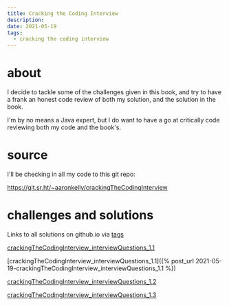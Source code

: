 ```yaml
---
title: Cracking the Coding Interview
description:
date: 2021-05-19
tags:
  - cracking the coding interview
---
```


# about
I decide to tackle some of the challenges given in this book, and try to have a frank an honest code review of both my solution, and the solution in the book.

I'm by no means a Java expert, but I do want to have a go at critically code reviewing both my code and the book's.

# source
I'll be checking in all my code to this git repo:

https://git.sr.ht/~aaronkelly/crackingTheCodingInterview

# challenges and solutions

Links to all solutions on github.io via [tags](https://aaronpkelly.github.io/Tags.html#cracking-the-coding-interview)

[crackingTheCodingInterview_interviewQuestions_1.1](crackingTheCodingInterview_interviewQuestions_1.1.md)

[crackingTheCodingInterview_interviewQuestions_1.1]({% post_url 2021-05-19-crackingTheCodingInterview_interviewQuestions_1.1 %})

[crackingTheCodingInterview_interviewQuestions_1.2](crackingTheCodingInterview_interviewQuestions_1.2.md)


[crackingTheCodingInterview_interviewQuestions_1.3](crackingTheCodingInterview_interviewQuestions_1.3.md)